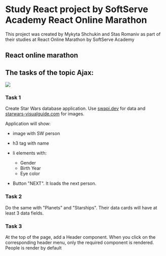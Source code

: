 # Study React project by SoftServe Academy React Online Marathon

This project was created by Mykyta Shchukin and Stas Romaniv as part of their studies at React Online Marathon by SoftServe Academy

## React online marathon

## The tasks of the topic Ajax:


![](./image/task-example.gif)

### Task 1
Create Star Wars database application.
Use [swapi.dev](https://swapi.dev/) for data and [starwars-visualguide.com](https://starwars-visualguide.com/) for images.

Application will show:

- image with SW person
- h3 tag with name
- li elements with:
  
  - Gender
  - Birth Year
  - Eye color
- Button "NEXT". It loads the next person.

### Task 2
Do the same with "Planets" and "Starships".
Their data cards will have at least 3 data fields.

### Task 3
At the top of the page, add a Header component. When you click on the corresponding header menu, only the required component is rendered. People is render by default
